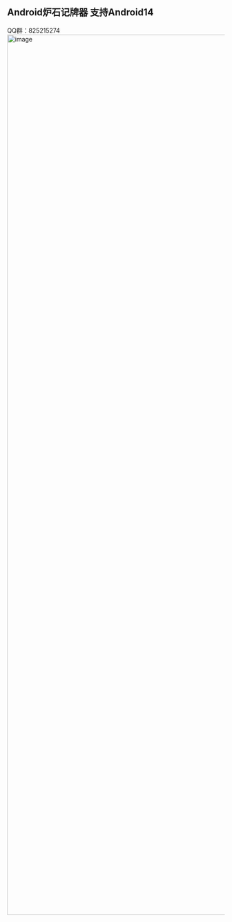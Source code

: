 ## Android炉石记牌器 支持Android14

QQ群：825215274
<img width="2032" alt="image" src="https://github.com/keluokeda/Hs/assets/16809185/b470ac5d-0f87-41b8-884b-d40ec1025135">
